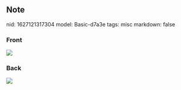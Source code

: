 ## Note
nid: 1627121317304
model: Basic-d7a3e
tags: misc
markdown: false

### Front
<img src="paste-ae7b5a7caaa9d8f88d88f69ed39b5d1d5936781d.jpg">

### Back
<img src="paste-f6e0eb118b75b5cba0c2b7606c86760ed9e0e82f.jpg">
